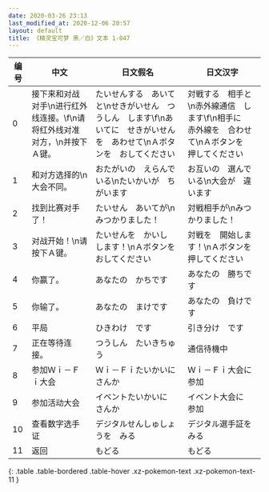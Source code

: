 ```yaml
---
date: 2020-03-26 23:13
last_modified_at: 2020-12-06 20:57
layout: default
title: 《精灵宝可梦 黑／白》文本 1-047
---
```

| 编号 | 中文 | 日文假名 | 日文汉字 |
| ---- | ---- | ---- | --- |
| 0 | 接下来和对战对手\n进行红外线连接。\f\n请将红外线对准对方，\n并按下Ａ键。 | たいせんする　あいてと\nせきがいせん　つうしん　します\f\nあいてに　せきがいせんを　あわせて\nＡボタンを　おしてください | 対戦する　相手と\n赤外線通信　します\f\n相手に　赤外線を　合わせて\nＡボタンを　押してください |
| 1 | 和对方选择的\n大会不同。 | おたがいの　えらんでいる\nたいかいが　ちがいます | お互いの　選んでいる\n大会が　違います |
| 2 | 找到比赛对手了！ | たいせん　あいてが\nみつかりました！ | 対戦相手が\nみつかりました！ |
| 3 | 对战开始！\n请按下Ａ键。 | たいせんを　かいし　します！\nＡボタンを　おしてください | 対戦を　開始します！\nＡボタンを　押してください |
| 4 | 你赢了。 | あなたの　かちです | あなたの　勝ちです |
| 5 | 你输了。 | あなたの　まけです | あなたの　負けです |
| 6 | 平局 | ひきわけ　です | 引き分け　です |
| 7 | 正在等待连接。 | つうしん　たいきちゅう | 通信待機中 |
| 8 | 参加Ｗｉ－Ｆｉ大会 | Ｗｉ－Ｆｉたいかいに　さんか | Ｗｉ－Ｆｉ大会に　参加 |
| 9 | 参加活动大会 | イベントたいかいに　さんか | イベント大会に　参加 |
| 10 | 查看数字选手证 | デジタルせんしゅしょうを　みる | デジタル選手証を　みる |
| 11 | 返回 | もどる | もどる |
{: .table .table-bordered .table-hover .xz-pokemon-text .xz-pokemon-text-11 }